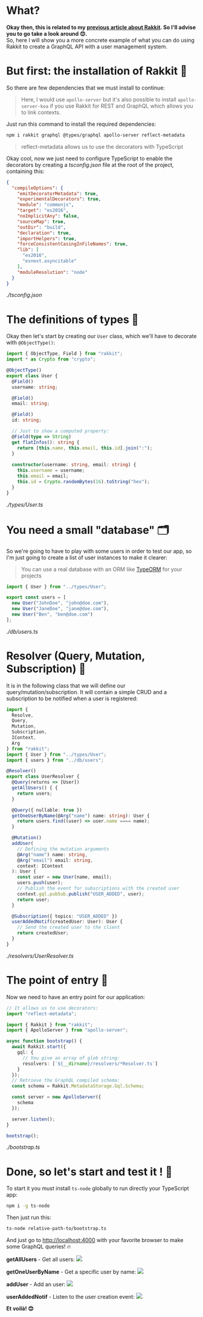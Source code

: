 # What?
**Okay then, this is related to my [previous article about Rakkit](https://dev.to/owen/rakkit-create-your-graphql-and-rest-apis-with-typescript-and-decorators-cnj). So I'll advise you to go take a look around 😊.**  
So, here I will show you a more concrete example of what you can do using Rakkit to create a GraphQL API with a user management system.

# But first: the installation of Rakkit 💾
So there are few dependencies that we must install to continue:
> Here, I would use `apollo-server` but it's also possible to install `apollo-server-koa` if you use Rakkit for REST and GraphQL which allows you to link contexts.

Just run this command to install the required dependencies:
```sh
npm i rakkit graphql @types/graphql apollo-server reflect-metadata
```
> reflect-metadata allows us to use the decorators with TypeScript

Okay cool, now we just need to configure TypeScript to enable the decorators by creating a _tsconfig.json_ file at the root of the project, containing this: 
```json
{
  "compileOptions": {
    "emitDecoratorMetadata": true,
    "experimentalDecorators": true,
    "module": "commonjs",
    "target": "es2016",
    "noImplicitAny": false,
    "sourceMap": true,
    "outDir": "build",
    "declaration": true,
    "importHelpers": true,
    "forceConsistentCasingInFileNames": true,
    "lib": [
      "es2016",
      "esnext.asyncitable"
    ],
    "moduleResolution": "node"
  }
}
```
_./tsconfig.json_

# The definitions of types 🚻
Okay then let's start by creating our `User` class, which we'll have to decorate with `@ObjectType()`:
```typescript
import { ObjectType, Field } from "rakkit";
import * as Crypto from "crypto";

@ObjectType()
export class User {
  @Field()
  username: string;

  @Field()
  email: string;

  @Field()
  id: string;

  // Just to show a computed property:
  @Field(type => String)
  get flatInfos(): string {
    return [this.name, this.email, this.id].join(":");
  }
  
  constructor(username: string, email: string) {
    this.username = username;
    this.email = email;
    this.id = Crypto.randomBytes(16).toString("hex");
  }
}
```
_./types/User.ts_

# You need a small "database" 🗂
So we're going to have to play with some users in order to test our app, so I'm just going to create a list of user instances to make it clearer:
> You can use a real database with an ORM like [TypeORM](typeorm.io) for your projects
```typescript
import { User } from "../types/User";

export const users = [
  new User("JohnDoe", "john@doe.com"),
  new User("JaneDoe", "jane@doe.com"),
  new User("Ben", "ben@doe.com")
];
```
_./db/users.ts_

# Resolver (Query, Mutation, Subscription) 🚀
It is in the following class that we will define our query/mutation/subscription. It will contain a simple CRUD and a subscription to be notified when a user is registered:
```typescript
import {
  Resolve,
  Query,
  Mutation,
  Subscription,
  IContext,
  Arg
} from "rakkit";
import { User } from "../types/User";
import { users } from "../db/users";

@Resolver()
export class UserResolver {
  @Query(returns => [User])
  getAllUsers() { {
    return users;
  }

  @Query({ nullable: true })
  getOneUserByName(@Arg("name") name: string): User {
    return users.find((user) => user.name ==== name);
  }

  @Mutation()
  addUser(
    // Defining the mutation arguments
    @Arg("name") name: string,
    @Arg("email") email: string,
    context: IContext
  ): User {
    const user = new User(name, email);
    users.push(user);
    // Publish the event for subscriptions with the created user
    context.gql.pubSub.publish("USER_ADDED", user);
    return user;
  }

  @Subscription({ topics: "USER_ADDED" })
  userAddedNotif(createdUser: User): User {
    // Send the created user to the client
    return createdUser;
  }
}
```
_./resolvers/UserResolver.ts_

# The point of entry 🚪
Now we need to have an entry point for our application:
```typescript
// It allows us to use decorators:
import "reflect-metadata";

import { Rakkit } from "rakkit";
import { ApolloServer } from "apollo-server";

async function bootstrap() {
  await Rakkit.start({
    gql: {
      // You give an array of glob string:
      resolvers: [`${__dirname}/resolvers/*Resolver.ts`]
    }
  });
  // Retrieve the GraphQL compiled schema:
  const schema = Rakkit.MetadataStorage.Gql.Schema;

  const server = new ApolloServer({
    schema
  });

  server.listen();
}

bootstrap();
```
_./bootstrap.ts_

# Done, so let's start and test it ! 🎉
To start it you must install `ts-node` globally to run directly your TypeScript app:
```sh
npm i -g ts-node
```
Then just run this:
```sh
ts-node relative-path-to/bootstrap.ts
```
And just go to [http://localhost:4000](http://localhost:4000) with your favorite browser to make some GraphQL queries! 🔥

**getAllUsers** - Get all users:
![](https://thepracticaldev.s3.amazonaws.com/i/0t475yrvb22no391rdet.png)

**getOneUserByName** - Get a specific user by name:
![](https://thepracticaldev.s3.amazonaws.com/i/t9woq8td8n9g5dgv2w5w.png)

**addUser** - Add an user:
![](https://thepracticaldev.s3.amazonaws.com/i/ny8bbw3993ynrb7vcenc.png)

**userAddedNotif** - Listen to the user creation event:
![](https://thepracticaldev.s3.amazonaws.com/i/8xt2lbt6zxg0a5ouo6eu.png)

**Et voilà! 😊**